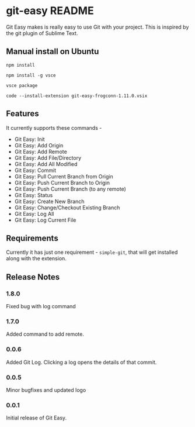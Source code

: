# git-easy README

Git Easy makes is really easy to use Git with your project. This is inspired by the git plugin of Sublime Text.

## Manual install on Ubuntu
```
npm install

npm install -g vsce

vsce package

code --install-extension git-easy-frogconn-1.11.0.vsix
```
## Features

It currently supports these commands -

 - Git Easy: Init
 - Git Easy: Add Origin
 - Git Easy: Add Remote
 - Git Easy: Add File/Directory
 - Git Easy: Add All Modified
 - Git Easy: Commit
 - Git Easy: Pull Current Branch from Origin
 - Git Easy: Push Current Branch to Origin
 - Git Easy: Push Current Branch (to any remote)
 - Git Easy: Status
 - Git Easy: Create New Branch
 - Git Easy: Change/Checkout Existing Branch
 - Git Easy: Log All
 - Git Easy: Log Current File

## Requirements

Currently it has just one requirement - `simple-git`, that will get installed along with the extension.

## Release Notes

### 1.8.0

Fixed bug with log command

### 1.7.0

Added command to add remote.

### 0.0.6

Added Git Log. Clicking a log opens the details of that commit.

### 0.0.5

Minor bugfixes and updated logo

### 0.0.1

Initial release of Git Easy.